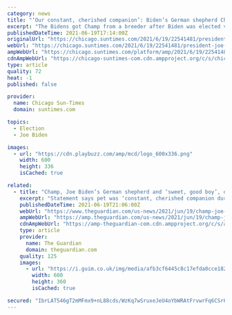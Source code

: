 ```yaml
---
category: news
title: "‘Our constant, cherished companion’: Biden’s German shepherd Champ dies at 13"
excerpt: "The Bidens got Champ from a breeder after Biden was elected vice president in 2008. Champ was a fixture at both the vice president’s residence at the Naval Observatory and now the White House."
publishedDateTime: 2021-06-19T17:14:00Z
originalUrl: "https://chicago.suntimes.com/2021/6/19/22541481/president-joe-biden-dog-champ-german-shepherd"
webUrl: "https://chicago.suntimes.com/2021/6/19/22541481/president-joe-biden-dog-champ-german-shepherd"
ampWebUrl: "https://chicago.suntimes.com/platform/amp/2021/6/19/22541481/president-joe-biden-dog-champ-german-shepherd"
cdnAmpWebUrl: "https://chicago-suntimes-com.cdn.ampproject.org/c/s/chicago.suntimes.com/platform/amp/2021/6/19/22541481/president-joe-biden-dog-champ-german-shepherd"
type: article
quality: 72
heat: -1
published: false

provider:
  name: Chicago Sun-Times
  domain: suntimes.com

topics:
  - Election
  - Joe Biden

images:
  - url: "https://cdn.playbuzz.com/amp/mcd/logo_600x336.png"
    width: 600
    height: 336
    isCached: true

related:
  - title: "Champ, Joe Biden’s German shepherd and ‘sweet, good boy’, dies aged 13"
    excerpt: "Statement says pet was ‘constant, cherished companion during the last 13 years and was adored by the entire Biden family’"
    publishedDateTime: 2021-06-19T21:06:00Z
    webUrl: "https://www.theguardian.com/us-news/2021/jun/19/champ-joe-biden-family-pet-dies-aged-13"
    ampWebUrl: "https://amp.theguardian.com/us-news/2021/jun/19/champ-joe-biden-family-pet-dies-aged-13"
    cdnAmpWebUrl: "https://amp-theguardian-com.cdn.ampproject.org/c/s/amp.theguardian.com/us-news/2021/jun/19/champ-joe-biden-family-pet-dies-aged-13"
    type: article
    provider:
      name: The Guardian
      domain: theguardian.com
    quality: 125
    images:
      - url: "https://i.guim.co.uk/img/media/afb3cf6445c8c17efda0cce182b0aaad7cc2d50c/0_215_4200_2521/master/4200.jpg?width=300&quality=45&auto=format&fit=max&dpr=2&s=02b87230864e04daa4522883bbe4a0fd"
        width: 600
        height: 360
        isCached: true

secured: "IbrLAT546gT2mMFmx9+nL88cds/WzKq7wSruxeJeU4oYbWRAtFrvwrFq6CSr6yAzxzGVRe+RF4r2mFDSI3haxaLXkvapE+13/ooxkb1lV4c7JDKE+OewEaFyxg2mNLRF+3GLcKKI9B1Dj8WWlQ2jz28wz5s6v8jy944/3mQ+8+sHUKl3cWqTVAziQDpK1d7viIWHMxDEyCUnzs/VhnxF6X2QXPvgpZKVPDLyaXNsIz9OUleB2hhXqIEQcGwRteSrzB2GX5KyAsm7SA+k7mQsxyQ6tUR1hBmtCKki8Dc3gdIAUWHxjbdXAzThAE9X7uxkePrxoRLPCNH/G4ervWFzwd0HTRoO2DrJdKH1HMqC0Bk=;1nMLziOD58oyBe8CDVkb3Q=="
---
```


